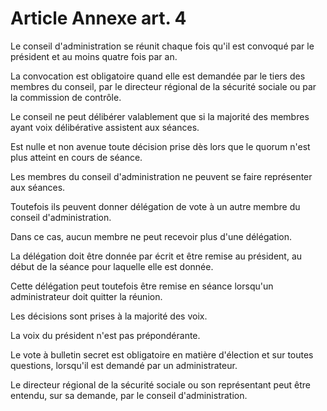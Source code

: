 # Article Annexe art. 4

Le conseil d'administration se réunit chaque fois qu'il est convoqué par le président et au moins quatre fois par an.

La convocation est obligatoire quand elle est demandée par le tiers des membres du conseil, par le directeur régional de la sécurité sociale ou par la commission de contrôle.

Le conseil ne peut délibérer valablement que si la majorité des membres ayant voix délibérative assistent aux séances.

Est nulle et non avenue toute décision prise dès lors que le quorum n'est plus atteint en cours de séance.

Les membres du conseil d'administration ne peuvent se faire représenter aux séances.

Toutefois ils peuvent donner délégation de vote à un autre membre du conseil d'administration.

Dans ce cas, aucun membre ne peut recevoir plus d'une délégation.

La délégation doit être donnée par écrit et être remise au président, au début de la séance pour laquelle elle est donnée.

Cette délégation peut toutefois être remise en séance lorsqu'un administrateur doit quitter la réunion.

Les décisions sont prises à la majorité des voix.

La voix du président n'est pas prépondérante.

Le vote à bulletin secret est obligatoire en matière d'élection et sur toutes questions, lorsqu'il est demandé par un administrateur.

Le directeur régional de la sécurité sociale ou son représentant peut être entendu, sur sa demande, par le conseil d'administration.
